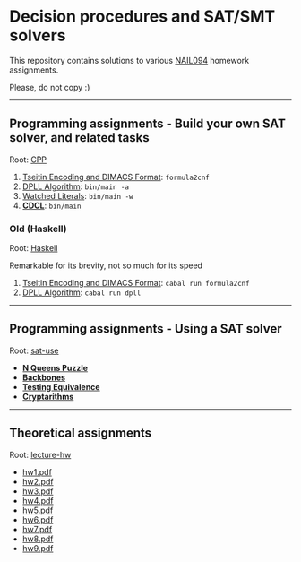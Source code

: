 # Decision procedures and SAT/SMT solvers

This repository contains solutions to various [NAIL094](http://ktiml.mff.cuni.cz/~kucerap/satsmt/index-en.php) homework assignments.

Please, do not copy :)

---

## Programming assignments - Build your own SAT solver, and related tasks

Root: [CPP](CPP)

1. [Tseitin Encoding and DIMACS Format](CPP): `formula2cnf`
2. [DPLL Algorithm](CPP): `bin/main -a`
3. [Watched Literals](CPP): `bin/main -w`
4. [**CDCL**](CPP): `bin/main`

### Old (Haskell)

Root: [Haskell](Haskell)

Remarkable for its brevity, not so much for its speed

1. [Tseitin Encoding and DIMACS Format](Haskell/Formula2CNF): `cabal run formula2cnf`
2. [DPLL Algorithm](Haskell/DPLL): `cabal run dpll`


---

## Programming assignments - Using a SAT solver

Root: [sat-use](sat-use)

- [**N Queens Puzzle**](sat-use/task_n_queens)
- [**Backbones**](sat-use/task_n_queens)
- [**Testing Equivalence**](sat-use/task_n_queens)
- [**Cryptarithms**](sat-use/cryptarithms)

---

## Theoretical assignments

Root: [lecture-hw](lecture-hw)

- [hw1.pdf](lecture-hw/hw1.pdf)
- [hw2.pdf](lecture-hw/hw2.pdf)
- [hw3.pdf](lecture-hw/hw3.pdf)
- [hw4.pdf](lecture-hw/hw4.pdf)
- [hw5.pdf](lecture-hw/hw5.pdf)
- [hw6.pdf](lecture-hw/hw6.pdf)
- [hw7.pdf](lecture-hw/hw7.pdf)
- [hw8.pdf](lecture-hw/hw8.pdf)
- [hw9.pdf](lecture-hw/hw9.pdf)

